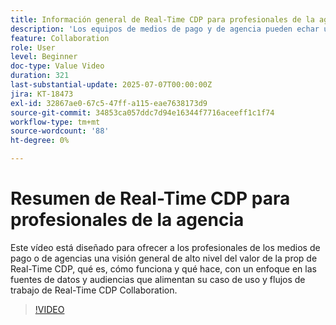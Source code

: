 ```yaml
---
title: Información general de Real-Time CDP para profesionales de la agencia
description: 'Los equipos de medios de pago y de agencia pueden echar un vistazo rápido a Real-Time CDP: qué es, cómo funciona y cómo las fuentes de datos y las audiencias impulsan los flujos de trabajo de colaboración.'
feature: Collaboration
role: User
level: Beginner
doc-type: Value Video
duration: 321
last-substantial-update: 2025-07-07T00:00:00Z
jira: KT-18473
exl-id: 32867ae0-67c5-47ff-a115-eae7638173d9
source-git-commit: 34853ca057ddc7d94e16344f7716aceeff1c1f74
workflow-type: tm+mt
source-wordcount: '88'
ht-degree: 0%

---
```


# Resumen de Real-Time CDP para profesionales de la agencia

Este vídeo está diseñado para ofrecer a los profesionales de los medios de pago o de agencias una visión general de alto nivel del valor de la prop de Real-Time CDP, qué es, cómo funciona y qué hace, con un enfoque en las fuentes de datos y audiencias que alimentan su caso de uso y flujos de trabajo de Real-Time CDP Collaboration.

>[!VIDEO](https://video.tv.adobe.com/v/3464661/?learn=on&enablevpops&captions=spa)
